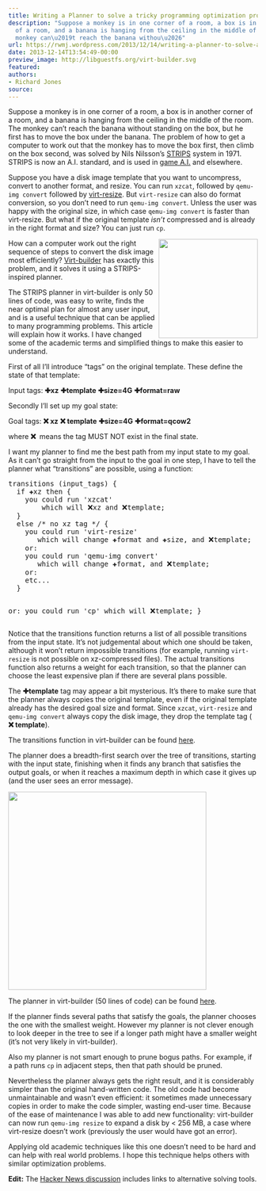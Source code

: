 ```yaml
---
title: Writing a Planner to solve a tricky programming optimization problem
description: "Suppose a monkey is in one corner of a room, a box is in another corner
  of a room, and a banana is hanging from the ceiling in the middle of the room. The
  monkey can\u2019t reach the banana withou\u2026"
url: https://rwmj.wordpress.com/2013/12/14/writing-a-planner-to-solve-a-tricky-programming-optimization-problem/
date: 2013-12-14T13:54:49-00:00
preview_image: http://libguestfs.org/virt-builder.svg
featured:
authors:
- Richard Jones
source:
---
```


<p>Suppose a monkey is in one corner of a room, a box is in another corner of a room, and a banana is hanging from the ceiling in the middle of the room.  The monkey can&rsquo;t reach the banana without standing on the box, but he first has to move the box under the banana.  The problem of how to get a computer to work out that the monkey has to move the box first, then climb on the box second, was solved by Nils Nilsson&rsquo;s <a href="https://en.wikipedia.org/wiki/STRIPS">STRIPS</a> system in 1971.  STRIPS is now an A.I. standard, and is used in <a href="http://web.media.mit.edu/~jorkin/goap.html">game A.I.</a> and elsewhere.</p>
<p>Suppose you have a disk image template that you want to uncompress, convert to another format, and resize.  You can run <code>xzcat</code>, followed by <code>qemu-img convert</code> followed by <a href="http://libguestfs.org/virt-resize.1.html">virt-resize</a>.  But <code>virt-resize</code> can also do format conversion, so you don&rsquo;t need to run <code>qemu-img convert</code>.  Unless the user was happy with the original size, in which case <code>qemu-img convert</code> is faster than virt-resize.  But what if the original template <i>isn&rsquo;t</i> compressed and is already in the right format and size?  You can just run <code>cp</code>.</p>
<p><img src="https://i0.wp.com/libguestfs.org/virt-builder.svg" width="200" style="float:right;"/> How can a computer work out the right sequence of steps to convert the disk image most efficiently?  <a href="http://libguestfs.org/virt-builder.1.html">Virt-builder</a> has exactly this problem, and it solves it using a STRIPS-inspired planner.</p>
<p>The STRIPS planner in virt-builder is only 50 lines of code, was easy to write, finds the near optimal plan for almost any user input, and is a useful technique that can be applied to many programming problems.  This article will explain how it works.  I have changed some of the academic terms and simplified things to make this easier to understand.</p>
<p>First of all I&rsquo;ll introduce <q>tags</q> on the original template.  These define the state of that template:</p>
<p>Input tags: <b>&#10010;xz</b> <b>&#10010;template</b> <b>&#10010;size=4G</b> <b>&#10010;format=raw</b></p>
<p>Secondly I&rsquo;ll set up my goal state:</p>
<p>Goal tags: <b><img src="https://s0.wp.com/wp-content/mu-plugins/wpcom-smileys/twemoji/2/72x72/274c.png" alt="&#10060;" class="wp-smiley" style="height: 1em; max-height: 1em;"/>xz</b> <b><img src="https://s0.wp.com/wp-content/mu-plugins/wpcom-smileys/twemoji/2/72x72/274c.png" alt="&#10060;" class="wp-smiley" style="height: 1em; max-height: 1em;"/>template</b> <b>&#10010;size=4G</b> <b>&#10010;format=qcow2</b></p>
<p>where <b><img src="https://s0.wp.com/wp-content/mu-plugins/wpcom-smileys/twemoji/2/72x72/274c.png" alt="&#10060;" class="wp-smiley" style="height: 1em; max-height: 1em;"/></b> means the tag MUST NOT exist in the final state.</p>
<p>I want my planner to find me the best path from my input state to my goal.  As it can&rsquo;t go straight from the input to the goal in one step, I have to tell the planner what <q>transitions</q> are possible, using a function:</p>
<pre>
transitions (input_tags) {
  if &#10010;xz then {
    you could run 'xzcat'
        which will &#10060;xz and &#10060;template;
  }
  else /* no xz tag */ {
    you could run 'virt-resize'
       which will change &#10010;format and &#10010;size, and &#10060;template;
    or:
    you could run 'qemu-img convert'
       which will change &#10010;format, and &#10060;template;
    or:
    etc...
  }

  or:
  you could run 'cp'
      which will &#10060;template;
}
</pre>
<p>Notice that the transitions function returns a list of all possible transitions from the input state.  It&rsquo;s not judgemental about which one should be taken, although it won&rsquo;t return impossible transitions (for example, running <code>virt-resize</code> is not possible on xz-compressed files).  The actual transitions function also returns a weight for each transition, so that the planner can choose the least expensive plan if there are several plans possible.</p>
<p>The <b>&#10010;template</b> tag may appear a bit mysterious.  It&rsquo;s there to make sure that the planner always copies the original template, even if the original template already has the desired goal size and format.  Since <code>xzcat</code>, <code>virt-resize</code> and <code>qemu-img convert</code> always copy the disk image, they drop the template tag (<b><img src="https://s0.wp.com/wp-content/mu-plugins/wpcom-smileys/twemoji/2/72x72/274c.png" alt="&#10060;" class="wp-smiley" style="height: 1em; max-height: 1em;"/>template</b>).</p>
<p>The transitions function in virt-builder can be found <a href="https://github.com/libguestfs/libguestfs/blob/62cc7d3361127b4e007f8e23028213852be09124/builder/builder.ml#L308">here</a>.</p>
<p>The planner does a breadth-first search over the tree of transitions, starting with the input state, finishing when it finds any branch that satisfies the output goals, or when it reaches a maximum depth in which case it gives up (and the user sees an error message).</p>
<p><img src="https://i0.wp.com/oirase.annexia.org/rwmj.wp.com/strips.svg" width="400"/></p>
<p>The planner in virt-builder (50 lines of code) can be found <a href="https://github.com/libguestfs/libguestfs/blob/62cc7d3361127b4e007f8e23028213852be09124/mllib/planner.ml#L28">here</a>.</p>
<p>If the planner finds several paths that satisfy the goals, the planner chooses the one with the smallest weight.  However my planner is not clever enough to look deeper in the tree to see if a longer path might have a smaller weight (it&rsquo;s not very likely in virt-builder).</p>
<p>Also my planner is not smart enough to prune bogus paths.  For example, if a path runs <code>cp</code> in adjacent steps, then that path should be pruned.</p>
<p>Nevertheless the planner always gets the right result, and it is considerably simpler than the original hand-written code.  The old code had become unmaintainable and wasn&rsquo;t even efficient: it sometimes made unnecessary copies in order to make the code simpler, wasting end-user time.  Because of the ease of maintenance I was able to add new functionality: virt-builder can now run <code>qemu-img resize</code> to expand a disk by &lt; 256&nbsp;MB, a case where virt-resize doesn&rsquo;t work (previously the user would have got an error).</p>
<p>Applying old academic techniques like this one doesn&rsquo;t need to be hard and can help with real world problems.  I hope this technique helps others with similar optimization problems.</p>
<p><b>Edit:</b> The <a href="https://news.ycombinator.com/item?id=6905887">Hacker News discussion</a> includes links to alternative solving tools.</p>

